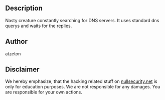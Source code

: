 Description
-----------
Nasty creature constantly searching for DNS servers. It uses standard dns querys
and waits for the replies.

Author
------
atzeton

Disclaimer
----------
We hereby emphasize, that the hacking related stuff on
[nullsecurity.net](http://nullsecurity.net) is only for education purposes.
We are not responsible for any damages. You are responsible for your own
actions.
